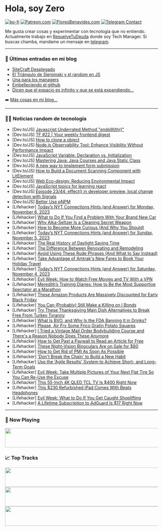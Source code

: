 # Hola, soy Zero

[![ko-fi](https://ko-fi.com/img/githubbutton_sm.svg)](https://ko-fi.com/J3J4N0LUK)
[![Patreon.com](https://img.shields.io/endpoint.svg?url=https%3A%2F%2Fshieldsio-patreon.vercel.app%2Fapi%3Fusername%3Dzerodragon%26type%3Dpatrons&style=for-the-badge)](https://patreon.com/zerodragon)
[![FloresBenavides.com](https://img.shields.io/website?down_message=oops&label=MiBlog&style=for-the-badge&up_message=online&url=https%3A%2F%2Ffloresbenavides.com)](https://floresbenavides.com)
[![Telegram Contact](https://img.shields.io/badge/escr%C3%ADbeme-ZeroDragon-%2326A5E4?style=for-the-badge&logo=telegram)](https://t.me/zerodragon)

Me gusta crear cosas y experimentar con tecnología que no entiendo.
Actualmente trabajo en [ResuelveTuDeuda](http://github.com/resuelve) donde soy Tech Manager.
Si buscas chamba, mandame un mensaje en [telegram](https://t.me/zerodragon).

---

### 📕 Últimas entradas en mi blog
<!-- BLOG-POST-LIST:START -->
- [SiteCraft Desplegado](https://floresbenavides.com/sitecraft-desplegado/)
- [El Triángulo de Sierpinski y el random en JS](https://floresbenavides.com/el-triangulo-de-sierpinski-y-el-random-en-js/)
- [Una para los managers](https://floresbenavides.com/una-para-los-managers/)
- [Embelleciendo el github](https://floresbenavides.com/embelleciendo-el-github/)
- [Dicen que el espacio es infinito y que se está expandiendo…](https://floresbenavides.com/dicen-que-el-espacio-es-infinito-y-que-se-esta-expandiendo/)
<!-- BLOG-POST-LIST:END -->

➡️ [Más cosas en mi blog...](https://floresbenavides.com)

---

### 👨‍💻 Noticias random de tecnología
<!-- TECH-POSTS:START -->
- [Dev.to/JS] [Javascript Underrated Method &quot;endsWith&lpar;&rpar;&quot;](https://dev.to/devmahfuz/javascript-underrated-method-endswith-2jm8)
- [Dev.to/JS] [TF #22 | Your weekly frontend digest](https://dev.to/tech_foutraque/tf-22-your-weekly-frontend-digest-bkg)
- [Dev.to/JS] [How to clone a object](https://dev.to/alesm0101/how-to-clone-a-object-3kpc)
- [Dev.to/JS] [Node.js Observability Tool: Enhance Visibility Without Performance Impact](https://dev.to/mrrishimeena/nodejs-observability-tool-enhance-visibility-without-performance-impact-3mo3)
- [Dev.to/JS] [JavaScript Variable: Declaration vs. Initialization](https://dev.to/shameel/javascript-variable-declaration-vs-initialization-4d8b)
- [Dev.to/JS] [Mastering Java: Java Courses and Java Static Class](https://dev.to/veronicajoseph/mastering-java-java-courses-and-java-static-class-5beg)
- [Dev.to/JS] [A new way to implement form submission](https://dev.to/coderhu/a-new-way-to-implement-form-submission-1gk0)
- [Dev.to/JS] [How to Build a Document Scanning Component with LitElement](https://dev.to/xulihang/how-to-build-a-document-scanning-component-with-litelement-oo1)
- [Dev.to/JS] [Web Eco-design: Reducing Environmental Impact](https://dev.to/brdnicolas/web-eco-design-reducing-environmental-impact-55c2)
- [Dev.to/JS] [JavaScript topics for learning react](https://dev.to/rowsanali/javascript-topics-for-learning-react-2ao6)
- [Dev.to/JS] [Episode 23/44: effect&lpar;&rpar; in developer preview, local change detection with Signals](https://dev.to/this-is-angular/episode-2344-effect-in-developer-preview-local-change-detection-with-signals-ecm)
- [Dev.to/JS] [Better Use pNPM](https://dev.to/dmnchzl/better-use-pnpm-445m)
- [Lifehacker] [Today’s NYT Connections Hints &lpar;and Answer&rpar; for Monday, November 6, 2023](https://lifehacker.com/nyt-connections-answer-today-november-6-2023-1850989804)
- [Lifehacker] [What to Do If You Find a Problem With Your Brand New Car](https://lifehacker.com/what-to-do-if-you-find-a-problem-with-your-brand-new-ca-1850992661)
- [Lifehacker] [Why Alka-Seltzer Is a Cleaning Secret Weapon](https://lifehacker.com/why-alka-seltzer-is-a-cleaning-secret-weapon-1850992664)
- [Lifehacker] [How to Become More Curious &lpar;And Why You Should&rpar;](https://lifehacker.com/how-to-become-more-curious-and-why-you-should-1850992666)
- [Lifehacker] [Today’s NYT Connections Hints &lpar;and Answer&rpar; for Sunday, November 5, 2023](https://lifehacker.com/nyt-connections-answer-today-november-5-2023-1850989670)
- [Lifehacker] [The Real History of Daylight Saving Time](https://lifehacker.com/the-real-history-of-daylight-saving-time-1823611526)
- [Lifehacker] [The Difference Between Renovating and Remodeling](https://lifehacker.com/the-difference-between-renovating-and-remodeling-1850992153)
- [Lifehacker] [Avoid Using These Rude Phrases &lpar;And What to Say Instead&rpar;](https://lifehacker.com/avoid-using-these-rude-phrases-and-what-to-say-instead-1850992156)
- [Lifehacker] [Take Advantage of Amtrak&#39;s New Fares to Book Your Holiday Travel](https://lifehacker.com/take-advantage-of-amtraks-new-fares-to-book-your-holida-1850992100)
- [Lifehacker] [Today’s NYT Connections Hints &lpar;and Answer&rpar; for Saturday, November 4, 2023](https://lifehacker.com/nyt-connections-answer-today-november-4-2023-1850985233)
- [Lifehacker] [Evil Week: How to Watch Free Movies and TV With a VPN](https://lifehacker.com/evil-week-how-to-watch-free-movies-and-tv-with-a-vpn-1850991427)
- [Lifehacker] [Meredith’s Training Diaries: How to Be the Most Supportive Spectator at a Marathon](https://lifehacker.com/how-to-be-the-most-supportive-spectator-at-a-marathon-1850985012)
- [Lifehacker] [These Amazon Products Are Massively Discounted for Early Black Friday](https://lifehacker.com/the-best-early-black-friday-deals-on-amazon-products-1850991111)
- [Lifehacker] [You Can &lpar;Probably&rpar; Still Make a Killing on I Bonds](https://lifehacker.com/when-to-buy-series-i-savings-bonds-1849855295)
- [Lifehacker] [Try These Thanksgiving Main Dish Alternatives to Break Free From Turkey Tyranny](https://lifehacker.com/the-best-thanksgiving-main-dish-alternatives-1820251130)
- [Lifehacker] [What Is BVO, and Why Is the FDA Banning It in Drinks?](https://lifehacker.com/fda-banning-bvo-in-drinks-1850990733)
- [Lifehacker] [Please, Air Fry Some Frico Gratin Potato Squares](https://lifehacker.com/please-air-fry-some-frico-gratin-potato-squares-1850990145)
- [Lifehacker] [I Tried a Vintage Mail Order Bodybuilding Course and There&#39;s a Reason Nobody Does These Anymore](https://lifehacker.com/do-vintage-exercise-routines-work-1818849451)
- [Lifehacker] [How to Get Past a Paywall to Read an Article for Free](https://lifehacker.com/how-to-get-past-a-paywall-to-read-an-article-for-free-1847800292)
- [Lifehacker] [These Night-Vision Binoculars Are on Sale for $80](https://lifehacker.com/these-night-vision-binoculars-are-on-sale-for-80-1850986770)
- [Lifehacker] [How to Get Rid of PMI As Soon As Possible](https://lifehacker.com/how-to-get-rid-of-pmi-as-soon-as-possible-1850990113)
- [Lifehacker] [&#39;Don&#39;t Break the Chain&#39; to Build a New Habit](https://lifehacker.com/jerry-seinfelds-productivity-secret-281626)
- [Lifehacker] [Use the &#39;Agile Results&#39; System to Achieve Short- and Long-Term Goals](https://lifehacker.com/use-the-agile-results-system-to-achieve-short-and-long-1850990095)
- [Lifehacker] [Evil Week: Take Multiple Pictures of Your Next Flat Tire So You Can Re-Use the Excuse](https://lifehacker.com/take-multiple-pictures-of-your-next-flat-tire-so-you-ca-1839500390)
- [Lifehacker] [This 55-Inch 4K QLED TCL TV Is $400 Right Now](https://lifehacker.com/this-55-inch-4k-qled-tcl-tv-is-400-right-now-1850989986)
- [Lifehacker] [This $230 Refurbished iPad Comes With Beats Headphones](https://lifehacker.com/this-230-refurbished-ipad-comes-with-beats-headphones-1850986626)
- [Lifehacker] [Evil Week: What to Do If You Get Caught Shoplifting](https://lifehacker.com/know-your-rights-if-a-store-detains-you-for-shoplifting-5853355)
- [Lifehacker] [A Lifetime Subscription to AdGuard Is $17 Right Now](https://lifehacker.com/a-lifetime-subscription-to-adguard-is-17-right-now-1850986577)<!-- TECH-POSTS:END -->

---

### 🎵 Now Playing
<a href="https://spotify-now-playing-dun.vercel.app/now-playing?open"><img src="https://spotify-now-playing-dun.vercel.app/now-playing" width="540" height="64"></a>

### 📈 Top Tracks
<a href="https://spotify-now-playing-dun.vercel.app/top-tracks?i=1&open"><img src="https://spotify-now-playing-dun.vercel.app/top-tracks?i=1" width="540" height="64"></a>
<a href="https://spotify-now-playing-dun.vercel.app/top-tracks?i=2&open"><img src="https://spotify-now-playing-dun.vercel.app/top-tracks?i=2" width="540" height="64"></a>
<a href="https://spotify-now-playing-dun.vercel.app/top-tracks?i=3&open"><img src="https://spotify-now-playing-dun.vercel.app/top-tracks?i=3" width="540" height="64"></a>
